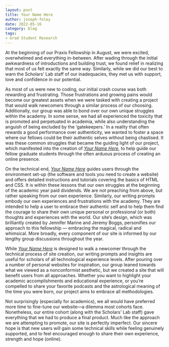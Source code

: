 ```yaml
---
layout: post
title: Your Name Here
author: joseph-foley
date: 2022-05-16
category: blog
tags:
- Grad Student Research
---
```


At the beginning of our Praxis Fellowship in August, we were excited, overwhelmed and everything in-between. After wading through the initial awkwardness of introductions and building trust, we found relief in realizing that most of us felt exactly the same way. Similarly, while we did our best to warn the Scholars’ Lab staff of our inadequacies, they met us with support, love and confidence in our potential.

As most of us were new to coding, our initial crash course was both rewarding and frustrating. Those frustrations and growing pains would become our greatest assets when we were tasked with creating a project that would walk newcomers through a similar process of our choosing. Additionally, our group was able to bond over our own unique struggles within the academy. In some sense, we had all experienced the toxicity that is promoted and perpetuated in academia, while also understanding the anguish of being excluded by the ‘gatekeepers.’ In a reality that often rewards a good performance over authenticity, we wanted to foster a space where our fellows could be their authentic selves without being chastised. It was these common struggles that became the guiding light of our project, which manifested into the creation of [_Your Name Here_](https://yournamehere.scholarslab.org), to help guide our fellow graduate students through the often arduous process of creating an online presence.

On the technical end, [_Your Name Here_](https://yournamehere.scholarslab.org) guides users through the environment set-up (the software and tools you need to create a website) and offers detailed instructions and tutorials covering the basics of HTML and CSS. It is within these lessons that our own struggles at the beginning of the academic year paid dividends. We are not preaching from above, but rather speaking from our own experience. Similarly, our writing prompts embody our own experiences and frustrations with the academy. They are intended to help a user to embrace their authentic self and to help them find the courage to share their own unique personal or professional (or both) thoughts and experiences with the world. Our site’s design, which was brilliantly created by Jennifer Marine and Jeremy Boggs, personifies our approach to this fellowship — embracing the magical, radical and whimsical. More broadly, every component of our site is informed by our lengthy group discussions throughout the year.

While [_Your Name Here_](https://yournamehere.scholarslab.org) is designed to walk a newcomer through the technical process of site creation, our writing prompts and insights are useful for scholars of all technological experience levels. After pouring over a number of personal websites for inspiration, our group leaned towards what we viewed as a nonconformist aesthetic, but we created a site that will benefit users from all approaches. Whether you want to highlight your academic accomplishments and educational experience, or you’re compelled to share your favorite podcasts and the astrological meaning of the time you were born, our project aims to embrace all methodologies.

Not surprisingly (especially for academics), we all would have preferred more time to fine-tune our website—a dilemma most cohorts face. Nonetheless, our entire cohort (along with the Scholars’ Lab staff) gave everything that we had to produce a final product. Much like the approach we are attempting to promote, our site is perfectly imperfect. Our sincere hope is that new users will gain some technical skills while feeling genuinely supported, and to feel encouraged enough to share their own experience, strength and hope (online).
